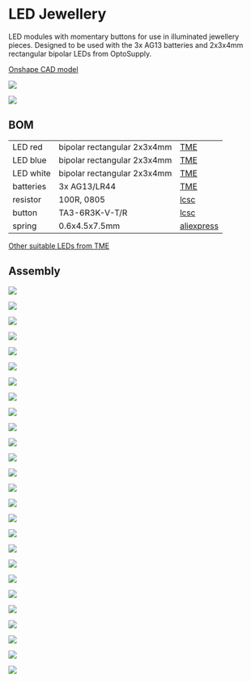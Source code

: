 # LED Jewellery


LED modules with momentary buttons for use in illuminated jewellery pieces.  Designed to be used with the 3x AG13 batteries and 2x3x4mm rectangular bipolar LEDs from OptoSupply.

[Onshape CAD model](https://cad.onshape.com/documents/b4da9594c3b7ab582f25c10e/w/f7be495377865d81ba20b8f1/e/7f0067d8441a320d5c97fdeb?configuration=default&renderMode=0&uiState=68a83a7bed6ef7782bf8ab2d)  

![](images/leds_on.JPG)  

![](images/leds_off.JPG)  

## BOM

| | | |
|---|---|---|
| LED red | bipolar rectangular 2x3x4mm | [TME](https://www.tme.eu/pt/en/details/osrrp27ba1b/tht-leds-rectangle/optosupply/) |
| LED blue | bipolar rectangular 2x3x4mm | [TME](https://www.tme.eu/pt/en/details/osbbs27ba1b/tht-leds-rectangle/optosupply/) |
| LED white | bipolar rectangular 2x3x4mm | [TME](https://www.tme.eu/pt/en/details/osmmd27ba1b/tht-leds-rectangle/optosupply/) |
| batteries | 3x AG13/LR44 | [TME](https://www.tme.eu/pt/en/details/bat-v13_lr44_va/batteries/varta-microbattery/4276-101-511/) |
| resistor | 100R, 0805 | [lcsc](https://lcsc.com/product-detail/Chip-Resistor-Surface-Mount_UNI-ROYAL-0805W8F1000T5E_C17408.html?s_z=n_C17408)
| button | TA3-6R3K-V-T/R | [lcsc](https://lcsc.com/product-detail/Tactile-Switches_Diptronics-TA3-6R3K-V-T-R_C501583.html)
| spring | 0.6x4.5x7.5mm | [aliexpress](https://pt.aliexpress.com/item/1005008224635915.html?spm=a2g0o.order_list.order_list_main.5.102f1802RNEtFH&gatewayAdapt=glo2bra)

[Other suitable LEDs from TME](https://www.tme.eu/pt/en/katalog/tht-leds-rectangle_112903/p,optosupply_120/?params=2586:1461717;2585:1461716;1594:1730052&productListOrderBy=1000013&activeView=parameter)  

## Assembly

![](images/05.JPG)  

![](images/06.JPG)  

![](images/07.JPG)  

![](images/08.JPG)  

![](images/09.JPG)  

![](images/01.JPG)  

![](images/02.JPG)  

![](images/03.JPG)  

![](images/04.JPG)  

![](images/10.JPG)  

![](images/11.JPG)  

![](images/12.JPG)  

![](images/13.JPG)  

![](images/14.JPG)  

![](images/15.JPG)  

![](images/16.JPG)  

![](images/17.JPG)  

![](images/18.JPG)  

![](images/19.JPG)  

![](images/20.JPG)  

![](images/21.JPG)  

![](images/22.JPG)  

![](images/23.JPG)  

![](images/24.JPG)  

![](images/25.JPG)  

![](images/26.JPG)  

